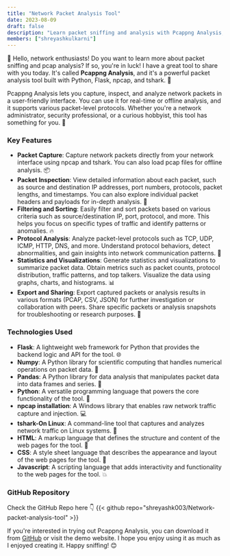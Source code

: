 ```yaml
---
title: "Network Packet Analysis Tool"
date: 2023-08-09
draft: false
description: "Learn packet sniffing and analysis with Pcappng Analysis, a powerful Python tool with awesome features! 🐍🙌📊"
members: ["shreyashkulkarni"]
---
```


👋 Hello, network enthusiasts! Do you want to learn more about packet sniffing and pcap analysis? If so, you're in luck! I have a great tool to share with you today. It's called **Pcappng Analysis**, and it's a powerful packet analysis tool built with Python, Flask, npcap, and tshark. 🐍

Pcappng Analysis lets you capture, inspect, and analyze network packets in a user-friendly interface. You can use it for real-time or offline analysis, and it supports various packet-level protocols. Whether you're a network administrator, security professional, or a curious hobbyist, this tool has something for you. 🙌

### **Key Features**

- **Packet Capture**: Capture network packets directly from your network interface using npcap and tshark. You can also load pcap files for offline analysis. 📦
- **Packet Inspection**: View detailed information about each packet, such as source and destination IP addresses, port numbers, protocols, packet lengths, and timestamps. You can also explore individual packet headers and payloads for in-depth analysis. 🔎
- **Filtering and Sorting**: Easily filter and sort packets based on various criteria such as source/destination IP, port, protocol, and more. This helps you focus on specific types of traffic and identify patterns or anomalies. 🔥
- **Protocol Analysis**: Analyze packet-level protocols such as TCP, UDP, ICMP, HTTP, DNS, and more. Understand protocol behaviors, detect abnormalities, and gain insights into network communication patterns. 🧠
- **Statistics and Visualizations**: Generate statistics and visualizations to summarize packet data. Obtain metrics such as packet counts, protocol distribution, traffic patterns, and top talkers. Visualize the data using graphs, charts, and histograms. 📊
- **Export and Sharing**: Export captured packets or analysis results in various formats (PCAP, CSV, JSON) for further investigation or collaboration with peers. Share specific packets or analysis snapshots for troubleshooting or research purposes. 🚀

### **Technologies Used**

- **Flask**: A lightweight web framework for Python that provides the backend logic and API for the tool. 🌐
- **Numpy**: A Python library for scientific computing that handles numerical operations on packet data. 🔢
- **Pandas**: A Python library for data analysis that manipulates packet data into data frames and series. 🐼
- **Python**: A versatile programming language that powers the core functionality of the tool. 🐍
- **npcap installation**: A Windows library that enables raw network traffic capture and injection. 💻
- **tshark-On Linux**: A command-line tool that captures and analyzes network traffic on Linux systems. 🐧
- **HTML**: A markup language that defines the structure and content of the web pages for the tool. 📄
- **CSS**: A style sheet language that describes the appearance and layout of the web pages for the tool. 🎨
- **Javascript**: A scripting language that adds interactivity and functionality to the web pages for the tool. 💥


### **GitHub Repository**

Check the GitHub Repo here 👇
{{< github repo="shreyashk003/Network-packet-analysis-tool" >}}

If you're interested in trying out Pcappng Analysis, you can download it from [GitHub](https://github.com/shreyashk003/Network-packet-analysis-tool) or visit the demo website. I hope you enjoy using it as much as I enjoyed creating it. Happy sniffing! 😊
